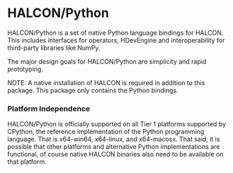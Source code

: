 # HALCON/Python

HALCON/Python is a set of native Python language bindings for HALCON.
This includes interfaces for operators, HDevEngine and interoperability
for third-party libraries like NumPy.

The major design goals for HALCON/Python are simplicity and rapid prototyping.

NOTE: A native installation of HALCON is required in addition to this package.
This package only contains the Python bindings.

### Platform Independence

HALCON/Python is officially supported on all Tier 1 platforms supported by
CPython, the reference implementation of the Python programming language. That
is  x64-win64, x64-linux, and x64-macosx. That said, it is possible that other
platforms and alternative Python implementations are functional, of course
native HALCON binaries also need to be available on that platform.
